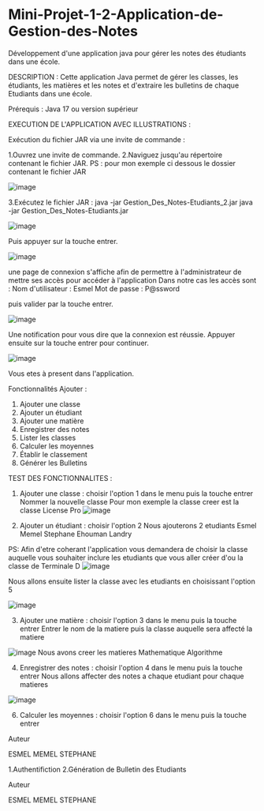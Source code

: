# Mini-Projet-1-2-Application-de-Gestion-des-Notes
Développement d'une application java pour gérer les notes des étudiants dans une école.

DESCRIPTION : 
Cette application Java permet de gérer les classes, les étudiants, les matières et les notes et d'extraire les bulletins de chaque Etudiants dans une école.

Prérequis : 
Java 17 ou version supérieur

EXECUTION DE L'APPLICATION AVEC ILLUSTRATIONS : 

Exécution du fichier JAR via une invite de commande :

1.Ouvrez une invite de commande. 
2.Naviguez jusqu'au répertoire contenant le fichier JAR. 
PS : pour mon exemple ci dessous le dossier contenant le fichier JAR 

![image](https://github.com/user-attachments/assets/389e3cd6-b49c-469b-8134-b7986067b9ed)


3.Exécutez le fichier JAR : java -jar Gestion_Des_Notes-Etudiants_2.jar
java -jar Gestion_Des_Notes-Etudiants.jar

![image](https://github.com/user-attachments/assets/2e2b3dce-7e88-4bb7-bf3a-db17ea95ccc7)

Puis appuyer sur la touche entrer.

![image](https://github.com/user-attachments/assets/a7810674-55f6-4b73-82a2-cc72fa150da9)

une page de connexion s'affiche afin de permettre à l'administrateur de mettre ses accès pour accéder à l'application
Dans notre cas les accès sont : 
Nom d'utilisateur : Esmel
Mot de passe : P@ssword

puis valider par la touche entrer.

![image](https://github.com/user-attachments/assets/fb303b4b-4023-4a6f-bba0-cc9e4e5e05aa)

Une notification pour vous dire que la connexion est réussie.
Appuyer ensuite sur la touche entrer pour continuer.

![image](https://github.com/user-attachments/assets/f5cfd0f0-c7e9-435f-b41c-047288ba9c5d)

Vous etes à present dans l'application.


Fonctionnalités Ajouter :
1. Ajouter une classe
2. Ajouter un étudiant
3. Ajouter une matière
4. Enregistrer des notes
5. Lister les classes
6. Calculer les moyennes
7. Établir le classement
8. Générer les Bulletins

TEST DES FONCTIONNALITES : 

1. Ajouter une classe : choisir l'option 1 dans le menu puis la touche entrer
Nommer la nouvelle classe
Pour mon exemple la classe creer est la classe License Pro
![image](https://github.com/user-attachments/assets/22845be6-8dce-4100-912f-97789be2a435)

2. Ajouter un étudiant : choisir l'option 2
Nous ajouterons 2 etudiants
Esmel Memel Stephane
Ehouman Landry

PS: Afin d'etre coherant l'application vous demandera de choisir la classe auquelle vous souhaiter inclure les etudiants que vous aller créer d'ou la classe de Terminale D
![image](https://github.com/user-attachments/assets/36fc1814-0110-4eba-9b5f-877007348596)

Nous allons ensuite lister la classe avec les etudiants en choisissant l'option 5

![image](https://github.com/user-attachments/assets/62ce59fa-a762-4427-9278-dd77469bfe62)


3. Ajouter une matière : choisir l'option 3 dans le menu puis la touche entrer
Entrer le nom de la matiere puis la classe auquelle sera affecté la matiere

![image](https://github.com/user-attachments/assets/46eebba9-e979-472d-a2ba-5dc5f434e401)
Nous avons creer les matieres 
Mathematique 
Algorithme


4. Enregistrer des notes : choisir l'option 4 dans le menu puis la touche entrer
Nous allons affecter des notes a chaque etudiant pour chaque matieres

![image](https://github.com/user-attachments/assets/817ba7fe-03f9-4ee8-9f14-4e5aeff76b21)


6. Calculer les moyennes : choisir l'option 6 dans le menu puis la touche entrer




Auteur

ESMEL MEMEL STEPHANE

1.Authentifiction
2.Génération de Bulletin des Etudiants

Auteur

ESMEL MEMEL STEPHANE

